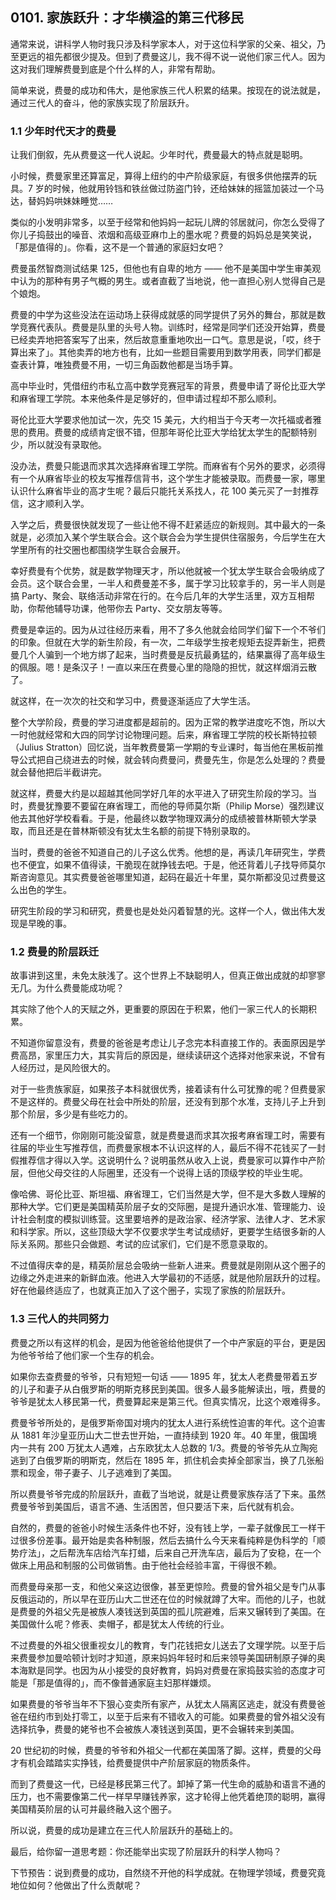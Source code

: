 ## 0101. 家族跃升：才华横溢的第三代移民

通常来说，讲科学人物时我只涉及科学家本人，对于这位科学家的父亲、祖父，乃至更远的祖先都很少提及。但到了费曼这儿，我不得不说一说他们家三代人。因为这对我们理解费曼到底是个什么样的人，非常有帮助。

简单来说，费曼的成功和伟大，是他家族三代人积累的结果。按现在的说法就是，通过三代人的奋斗，他的家族实现了阶层跃升。

### 1.1 少年时代天才的费曼

让我们倒叙，先从费曼这一代人说起。少年时代，费曼最大的特点就是聪明。

小时候，费曼家里还算富足，算得上纽约的中产阶级家庭，有很多供他摆弄的玩具。7 岁的时候，他就用铃铛和铁丝做过防盗门铃，还给妹妹的摇篮加装过一个马达，替妈妈哄妹妹睡觉……

类似的小发明非常多，以至于经常和他妈妈一起玩儿牌的邻居就问，你怎么受得了你儿子捣鼓出的噪音、浓烟和高级亚麻巾上的墨水呢？费曼的妈妈总是笑笑说，「那是值得的」。你看，这不是一个普通的家庭妇女吧？

费曼虽然智商测试结果 125，但他也有自卑的地方 —— 他不是美国中学生审美观中认为的那种有男子气概的男生。或者直截了当地说，他一直担心别人觉得自己是个娘炮。

费曼的中学为这些没法在运动场上获得成就感的同学提供了另外的舞台，那就是数学竞赛代表队。费曼是队里的头号人物。训练时，经常是同学们还没开始算，费曼已经卖弄地把答案写了出来，然后故意重重地吹出一口气。意思是说，「哎，终于算出来了」。其他卖弄的地方也有，比如一些题目需要用到数学用表，同学们都是查表计算，唯独费曼不用，一切三角函数他都是当场手算。

高中毕业时，凭借纽约市私立高中数学竞赛冠军的背景，费曼申请了哥伦比亚大学和麻省理工学院。本来他条件是足够好的，但申请过程却不那么顺利。

哥伦比亚大学要求他加试一次，先交 15 美元，大约相当于今天考一次托福或者雅思的费用。费曼的成绩肯定很不错，但那年哥伦比亚大学给犹太学生的配额特别少，所以就没有录取他。

没办法，费曼只能退而求其次选择麻省理工学院。而麻省有个另外的要求，必须得有一个从麻省毕业的校友写推荐信背书，这个学生才能被录取。而费曼一家，哪里认识什么麻省毕业的高才生呢？最后只能托关系找人，花 100 美元买了一封推荐信，这才顺利入学。

入学之后，费曼很快就发现了一些让他不得不赶紧适应的新规则。其中最大的一条就是，必须加入某个学生联合会。这个联合会为学生提供住宿服务，今后学生在大学里所有的社交圈也都围绕学生联合会展开。

幸好费曼有个优势，就是数学物理天才，所以他就被一个犹太学生联合会吸纳成了会员。这个联合会里，一半人和费曼差不多，属于学习比较拿手的，另一半人则是搞 Party、聚会、联络活动非常在行的。在今后几年的大学生活里，双方互相帮助，你帮他辅导功课，他带你去 Party、交女朋友等等。

费曼是幸运的。因为从过往经历来看，用不了多久他就会给同学们留下一个不爷们的印象。但就在大学的新生阶段，有一次，二年级学生按老规矩去捉弄新生，把费曼几个人骗到一个地方绑了起来，当时费曼是反抗最勇猛的，结果赢得了高年级生的佩服。嗯！是条汉子！一直以来压在费曼心里的隐隐的担忧，就这样烟消云散了。

就这样，在一次次的社交和学习中，费曼逐渐适应了大学生活。

整个大学阶段，费曼的学习进度都是超前的。因为正常的教学进度吃不饱，所以大一时他就经常和大四的同学讨论物理问题。后来，麻省理工学院的校长斯特拉顿（Julius Stratton）回忆说，当年教费曼第一学期的专业课时，每当他在黑板前推导公式把自己绕进去的时候，就会转向费曼问，费曼先生，你是怎么处理的？费曼就会替他把后半截讲完。

就这样，费曼大约是以超越其他同学好几年的水平进入了研究生阶段的学习。当时，费曼犹豫要不要留在麻省理工，而他的导师莫尔斯（Philip Morse）强烈建议他去其他好学校看看。于是，他最终以数学物理双满分的成绩被普林斯顿大学录取，而且还是在普林斯顿没有犹太生名额的前提下特别录取的。

当时，费曼的爸爸不知道自己的儿子这么优秀。他想的是，再读几年研究生，学费也不便宜，如果不值得读，干脆现在就挣钱去吧。于是，他还背着儿子找导师莫尔斯咨询意见。其实费曼爸爸哪里知道，起码在最近十年里，莫尔斯都没见过费曼这么出色的学生。

研究生阶段的学习和研究，费曼也是处处闪着智慧的光。这样一个人，做出伟大发现是早晚的事。

### 1.2 费曼的阶层跃迁

故事讲到这里，未免太肤浅了。这个世界上不缺聪明人，但真正做出成就的却寥寥无几。为什么费曼能成功呢？

其实除了他个人的天赋之外，更重要的原因在于积累，他们一家三代人的长期积累。

不知道你留意没有，费曼的爸爸是考虑让儿子念完本科直接工作的。表面原因是学费高昂，家里压力大，其实背后的原因是，继续读研这个选择对他家来说，不曾有人经历过，是风险很大的。

对于一些贵族家庭，如果孩子本科就很优秀，接着读有什么可犹豫的呢？但费曼家不是这样的。费曼父母在社会中所处的阶层，还没有到那个水准，支持儿子上升到那个阶层，多少是有些吃力的。

还有一个细节，你刚刚可能没留意，就是费曼退而求其次报考麻省理工时，需要有往届的毕业生写推荐信，而费曼家根本不认识这样的人，最后不得不花钱买了一封假推荐信才得以入学。这说明什么？说明虽然从收入上说，费曼家可以算作中产阶层，但他父母交往的人际圈里，还没有一个说得上话的顶级学校的毕业生呢。

像哈佛、哥伦比亚、斯坦福、麻省理工，它们当然是大学，但不是大多数人理解的那种大学。它们更是美国精英阶层子女的交际圈，是提升通识水准、管理能力、设计社会制度的模拟训练营。这里要培养的是政治家、经济学家、法律人才、艺术家和科学家。所以，这些顶级大学不仅要求学生考试成绩好，更要学生结很多新的人际关系网。那些只会做题、考试的应试家们，它们是不愿意录取的。

不过值得庆幸的是，精英阶层总会吸纳一些新人进来。费曼就是刚刚从这个圈子的边缘之外走进来的新鲜血液。他进入大学最初的不适感，就是他阶层跃升的过程。好在他最终适应了，也就真正加入了这个圈子，实现了家族的阶层跃升。

### 1.3 三代人的共同努力

费曼之所以有这样的机会，是因为他爸爸给他提供了一个中产家庭的平台，更是因为他爷爷给了他们家一个生存的机会。

如果你去查费曼的爷爷，只有短短一句话 —— 1895 年，犹太人老费曼带着五岁的儿子和妻子从白俄罗斯的明斯克移民到美国。很多人最多能解读出，哦，费曼的爷爷是犹太人移民第一代，费曼算起来是第三代。但真实情况，比这个艰难得多。

费曼爷爷所处的，是俄罗斯帝国对境内的犹太人进行系统性迫害的年代。这个迫害从 1881 年沙皇亚历山大二世去世开始，一直持续到 1920 年。40 年里，俄国境内一共有 200 万犹太人遇难，占东欧犹太人总数的 1/3。费曼的爷爷先从立陶宛逃到了白俄罗斯的明斯克，然后在 1895 年，抓住机会卖掉全部家当，换了几张船票和现金，带子妻子、儿子逃难到了美国。

所以费曼爷爷完成的阶层跃升，直截了当地说，就是让费曼家族存活了下来。虽然费曼爷爷到美国后，语言不通、生活困苦，但只要活下来，后代就有机会。

自然的，费曼的爸爸小时候生活条件也不好，没有钱上学，一辈子就像民工一样干过很多份差事。最开始是卖各种制服，然后去搞什么今天来看纯粹是伪科学的「顺势疗法」，之后帮洗车店给汽车打蜡，后来自己开洗车店，最后为了安稳，在一个做床上用品和制服的公司做销售。由于他社会经验丰富，干得很不赖。

而费曼母亲那一支，和他父亲这边很像，甚至更惊险。费曼的曾外祖父是专门从事反俄运动的，所以早在亚历山大二世还在位的时候就蹲了大牢。而他的儿子，也就是费曼的外祖父先是被族人凑钱送到英国的孤儿院避难，后来又辗转到了美国。在美国做什么呢？修表、卖帽子，都是犹太人传统的行业。

不过费曼的外祖父很重视女儿的教育，专门花钱把女儿送去了文理学院。以至于后来费曼参加曼哈顿计划时才知道，原来妈妈年轻时和后来领导美国研制原子弹的奥本海默是同学。也因为从小接受的良好教育，妈妈对费曼在家捣鼓实验的态度才可能是「那是值得的」，而不像普通家庭主妇那样嫌烦。

如果费曼的爷爷当年不下狠心变卖所有家产，从犹太人隔离区逃走，就没有费曼爸爸在纽约市到处打零工，以至于后来有不错收入的可能。如果费曼的曾外祖父没有选择抗争，费曼的姥爷也不会被族人凑钱送到英国，更不会辗转来到美国。

20 世纪初的时候，费曼的爷爷和外祖父一代都在美国落了脚。这样，费曼的父母才有机会踏踏实实挣钱，给费曼提供中产阶层家庭的物质条件。

而到了费曼这一代，已经是移民第三代了。卸掉了第一代生命的威胁和语言不通的压力，也不需要像第二代一样早早赚钱养家，这才轮得上他凭着绝顶的聪明，赢得美国精英阶层的认可并最终融入这个圈子。

所以说，费曼的成功是建立在三代人阶层跃升的基础上的。

最后，给你留一道思考题：你还能举出实现了阶层跃升的科学人物吗？

下节预告：说到费曼的成功，自然绕不开他的科学成就。在物理学领域，费曼究竟地位如何？他做出了什么贡献呢？
